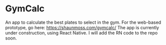 # GymCalc

An app to calculate the best plates to select in the gym.
For the web-based prototype, go here: https://shaunmoss.com/gymcalc/
The app is currently under construction, using React Native.
I will add the RN code to the repo soon.
